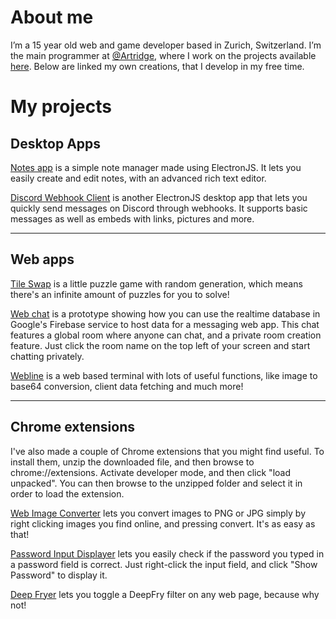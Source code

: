 # About me
I’m a 15 year old web and game developer based in Zurich, Switzerland. I’m the main programmer at [@Artridge](https://twitter.com/ArtridgeGames), where I work on the projects available [here](https://artridge.itch.io).
Below are linked my own creations, that I develop in my free time.

# My projects
## Desktop Apps
<!--### Notes app-->
[Notes app](https://www.mediafire.com/file/4bxkfdjo39megu0/Notes-win32-x64.zip/file) is a simple note manager made using ElectronJS. It lets you easily create and edit notes, with an advanced rich text editor.

<!--### Discord Webhook Client-->
[Discord Webhook Client](http://www.mediafire.com/file/lfffkce3kmn5e8w/DiscordWebhookClient-win32-x64.zip/file) is another ElectronJS desktop app that lets you quickly send messages on Discord through webhooks. It supports basic messages as well as embeds with links, pictures and more.
<hr>

## Web apps
<!--### Tile Swap-->
[Tile Swap](/tile-swap) is a little puzzle game with random generation, which means there's an infinite amount of puzzles for you to solve!

<!--### Web chat-->
[Web chat](/web-chat) is a prototype showing how you can use the realtime database in Google's Firebase service to host data for a messaging web app. This chat features a global room where anyone can chat, and a private room creation feature. Just click the room name on the top left of your screen and start chatting privately.

<!--### Webline-->
[Webline](/webline) is a web based terminal with lots of useful functions, like image to base64 conversion, client data fetching and much more!
<hr>

## Chrome extensions
I've also made a couple of Chrome extensions that you might find useful. To install them, unzip the downloaded file, and then browse to chrome://extensions. Activate developer mode, and then click "load unpacked". You can then browse to the unzipped folder and select it in order to load the extension.

<!--### Web Image Converter-->
[Web Image Converter](https://github.com/oskar-codes/oskar-codes.github.io/raw/master/extensions/web-image-converter.zip) lets you convert images to PNG or JPG simply by right clicking images you find online, and pressing convert. It's as easy as that!

<!--### Password Input Displayer-->
[Password Input Displayer](https://github.com/oskar-codes/oskar-codes.github.io/raw/master/extensions/PasswordInputDisplayer.zip) lets you easily check if the password you typed in a password field is correct. Just right-click the input field, and click "Show Password" to display it.

<!--### Deep Fryer-->
[Deep Fryer](https://github.com/oskar-codes/oskar-codes.github.io/raw/master/extensions/deep-fryer.zip) lets you toggle a DeepFry filter on any web page, because why not!
